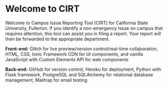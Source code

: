 Welcome to CIRT
===============

Welcome to Campus Issue Reporting Tool (CIRT) for California State University, Fullerton. If you identify a non-emergency issue on campus that requires attention, this tool can assist you in filing a report. Your report will then be forwarded to the appropriate department.

**Front-end:** Glitch for live preview/version control/real-time collaboration, HTML, CSS, Ionic Framework CDN for UI components, and vanilla JavaScript with Custom Elements API for web components

**Back-end:** GitHub for version control, Heroku for deployment, Python with Flask framework, PostgreSQL and SQLAlchemy for relational database management, Mailtrap for email testing
